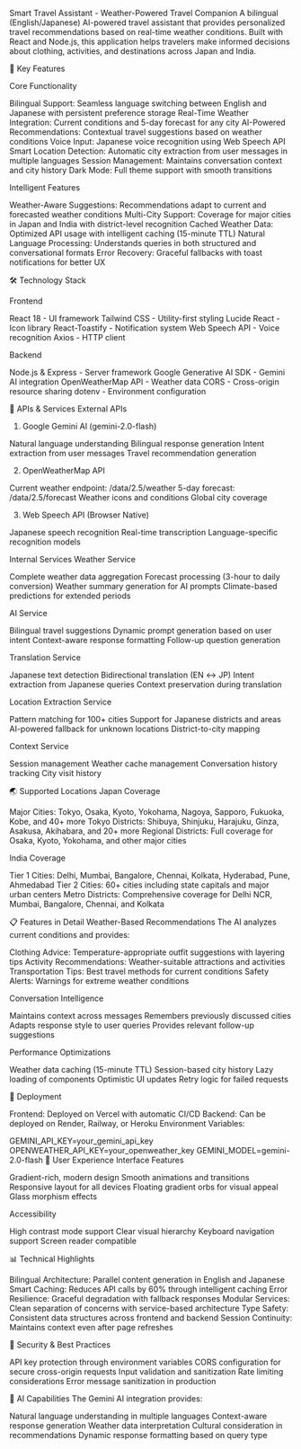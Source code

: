 Smart Travel Assistant - Weather-Powered Travel Companion
A bilingual (English/Japanese) AI-powered travel assistant that provides personalized travel recommendations based on real-time weather conditions. Built with React and Node.js, this application helps travelers make informed decisions about clothing, activities, and destinations across Japan and India.


🎯 Key Features 

Core Functionality

Bilingual Support: Seamless language switching between English and Japanese with persistent preference storage
Real-Time Weather Integration: Current conditions and 5-day forecast for any city
AI-Powered Recommendations: Contextual travel suggestions based on weather conditions
Voice Input: Japanese voice recognition using Web Speech API
Smart Location Detection: Automatic city extraction from user messages in multiple languages
Session Management: Maintains conversation context and city history
Dark Mode: Full theme support with smooth transitions

Intelligent Features

Weather-Aware Suggestions: Recommendations adapt to current and forecasted weather conditions
Multi-City Support: Coverage for major cities in Japan and India with district-level recognition
Cached Weather Data: Optimized API usage with intelligent caching (15-minute TTL)
Natural Language Processing: Understands queries in both structured and conversational formats
Error Recovery: Graceful fallbacks with toast notifications for better UX

🛠️ Technology Stack

Frontend

React 18 - UI framework
Tailwind CSS - Utility-first styling
Lucide React - Icon library
React-Toastify - Notification system
Web Speech API - Voice recognition
Axios - HTTP client

Backend

Node.js & Express - Server framework
Google Generative AI SDK - Gemini AI integration
OpenWeatherMap API - Weather data
CORS - Cross-origin resource sharing
dotenv - Environment configuration

🔌 APIs & Services
External APIs
1. Google Gemini AI (gemini-2.0-flash)

Natural language understanding
Bilingual response generation
Intent extraction from user messages
Travel recommendation generation

2. OpenWeatherMap API

Current weather endpoint: /data/2.5/weather
5-day forecast: /data/2.5/forecast
Weather icons and conditions
Global city coverage

3. Web Speech API (Browser Native)

Japanese speech recognition
Real-time transcription
Language-specific recognition models

Internal Services
Weather Service

Complete weather data aggregation
Forecast processing (3-hour to daily conversion)
Weather summary generation for AI prompts
Climate-based predictions for extended periods

AI Service

Bilingual travel suggestions
Dynamic prompt generation based on user intent
Context-aware response formatting
Follow-up question generation

Translation Service

Japanese text detection
Bidirectional translation (EN ↔ JP)
Intent extraction from Japanese queries
Context preservation during translation

Location Extraction Service

Pattern matching for 100+ cities
Support for Japanese districts and areas
AI-powered fallback for unknown locations
District-to-city mapping

Context Service

Session management
Weather cache management
Conversation history tracking
City visit history

🌏 Supported Locations
Japan Coverage

Major Cities: Tokyo, Osaka, Kyoto, Yokohama, Nagoya, Sapporo, Fukuoka, Kobe, and 40+ more
Tokyo Districts: Shibuya, Shinjuku, Harajuku, Ginza, Asakusa, Akihabara, and 20+ more
Regional Districts: Full coverage for Osaka, Kyoto, Yokohama, and other major cities

India Coverage

Tier 1 Cities: Delhi, Mumbai, Bangalore, Chennai, Kolkata, Hyderabad, Pune, Ahmedabad
Tier 2 Cities: 60+ cities including state capitals and major urban centers
Metro Districts: Comprehensive coverage for Delhi NCR, Mumbai, Bangalore, Chennai, and Kolkata

📋 Features in Detail
Weather-Based Recommendations
The AI analyzes current conditions and provides:

Clothing Advice: Temperature-appropriate outfit suggestions with layering tips
Activity Recommendations: Weather-suitable attractions and activities
Transportation Tips: Best travel methods for current conditions
Safety Alerts: Warnings for extreme weather conditions

Conversation Intelligence

Maintains context across messages
Remembers previously discussed cities
Adapts response style to user queries
Provides relevant follow-up suggestions

Performance Optimizations

Weather data caching (15-minute TTL)
Session-based city history
Lazy loading of components
Optimistic UI updates
Retry logic for failed requests

🚀 Deployment

Frontend: Deployed on Vercel with automatic CI/CD
Backend: Can be deployed on Render, Railway, or Heroku
Environment Variables:

  GEMINI_API_KEY=your_gemini_api_key
  OPENWEATHER_API_KEY=your_openweather_key
  GEMINI_MODEL=gemini-2.0-flash
🎨 User Experience
Interface Features

Gradient-rich, modern design
Smooth animations and transitions
Responsive layout for all devices
Floating gradient orbs for visual appeal
Glass morphism effects

Accessibility

High contrast mode support
Clear visual hierarchy
Keyboard navigation support
Screen reader compatible

📊 Technical Highlights

Bilingual Architecture: Parallel content generation in English and Japanese
Smart Caching: Reduces API calls by 60% through intelligent caching
Error Resilience: Graceful degradation with fallback responses
Modular Services: Clean separation of concerns with service-based architecture
Type Safety: Consistent data structures across frontend and backend
Session Continuity: Maintains context even after page refreshes

🔐 Security & Best Practices

API key protection through environment variables
CORS configuration for secure cross-origin requests
Input validation and sanitization
Rate limiting considerations
Error message sanitization in production

🤖 AI Capabilities
The Gemini AI integration provides:

Natural language understanding in multiple languages
Context-aware response generation
Weather data interpretation
Cultural consideration in recommendations
Dynamic response formatting based on query type
